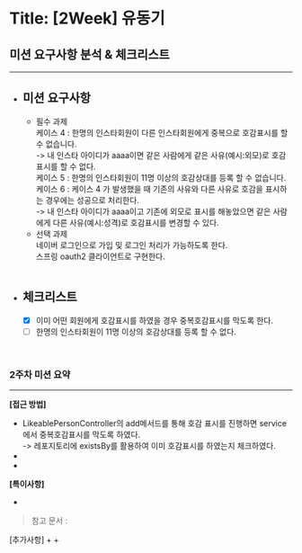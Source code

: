 # Title: [2Week] 유동기

## 미션 요구사항 분석 & 체크리스트

---

- ## **미션 요구사항**
    - 필수 과제
      <br/>케이스 4 : 한명의 인스타회원이 다른 인스타회원에게 중복으로 호감표시를 할 수 없습니다.
      <br/>-> 내 인스타 아이디가 aaaa이면 같은 사람에게 같은 사유(예시:외모)로 호감표시를 할 수 없다.
      <br/>케이스 5 : 한명의 인스타회원이 11명 이상의 호감상대를 등록 할 수 없습니다.
      <br/>케이스 6 : 케이스 4 가 발생했을 때 기존의 사유와 다른 사유로 호감을 표시하는 경우에는 성공으로 처리한다.
      <br/>-> 내 인스타 아이디가 aaaa이고 기존에 외모로 표시를 해놓았으면 같은 사람에게 다른 사유(예시:성격)로 호감표시를 변경할 수 있다.
    - 선택 과제
      <br/>네이버 로그인으로 가입 및 로그인 처리가 가능하도록 한다.
      <br/>스프링 oauth2 클라이언트로 구현한다.
      <br/><br/>
- ## **체크리스트**
    - [x] 이미 어떤 회원에게 호감표시를 하였을 경우 중복호감표시를 막도록 한다.
    - [ ] 한명의 인스타회원이 11명 이상의 호감상대를 등록 할 수 없다. 

<br/>

### 2주차 미션 요약

---

**[접근 방법]**
- LikeablePersonController의 add메서드를 통해 호감 표시를 진행하면 service에서 중복호감표시를 막도록 하였다.
<br/>-> 레포지토리에 existsBy를 활용하여 이미 호감표시를 하였는지 체크하였다.
- 
- 

**[특이사항]**

- 

> 참고 문서 : 


[추가사항]
+
+




